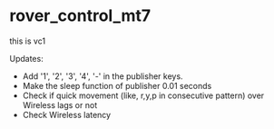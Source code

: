 # rover_control_mt7
this is vc1


Updates:
* Add '1', '2', '3', '4', '-' in the publisher keys.
* Make the sleep function of publisher 0.01 seconds
* Check if quick movement (like, r,y,p in consecutive pattern) over Wireless lags or not
* Check Wireless latency

